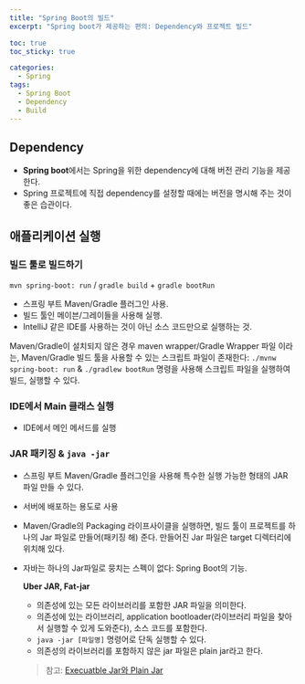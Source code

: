 ```yaml
---
title: "Spring Boot의 빌드"
excerpt: "Spring boot가 제공하는 편의: Dependency와 프로젝트 빌드"

toc: true
toc_sticky: true

categories:
  - Spring
tags:
  - Spring Boot
  - Dependency
  - Build
---
```

## Dependency

- **Spring boot**에서는 Spring을 위한 dependency에 대해 버전 관리 기능을 제공한다.
- Spring 프로젝트에 직접 dependency를 설정할 때에는 버전을 명시해 주는 것이 좋은 습관이다.

## 애플리케이션 실행

### 빌드 툴로 빌드하기
`mvn spring-boot: run` / `gradle build` + `gradle bootRun`
- 스프링 부트 Maven/Gradle 플러그인 사용.
- 빌드 툴인 메이븐/그레이들을 사용해 실행.
- IntelliJ 같은 IDE를 사용하는 것이 아닌 소스 코드만으로 실행하는 것.

Maven/Gradle이 설치되지 않은 경우 maven wrapper/Gradle Wrapper 파일 이라는, Maven/Gradle 빌드 툴을 사용할 수 있는 스크립트 파일이 존재한다: `./mvnw spring-boot: run` & `./gradlew bootRun` 명령을 사용해 스크립트 파일을 실행하여 빌드, 실행할 수 있다.

### IDE에서 Main 클래스 실행
- IDE에서 메인 메서드를 실행

### JAR 패키징 & `java -jar`

- 스프링 부트 Maven/Gradle 플러그인을 사용해 특수한 실행 가능한 형태의 JAR 파일 만들 수 있다.
- 서버에 배포하는 용도로 사용
- Maven/Gradle의 Packaging 라이프사이클을 실행하면, 빌드 툴이 프로젝트를 하나의 Jar 파일로 만들어(패키징 해) 준다. 만들어진 Jar 파일은 target 디렉터리에 위치해 있다.
- 자바는 하나의 Jar파일로 뭉치는 스펙이 없다: Spring Boot의 기능.
  
  **Uber JAR, Fat-jar**
  
  - 의존성에 있는 모든 라이브러리를 포함한 JAR 파일을 의미한다.
  - 의존성에 있는 라이브러리, application bootloader(라이브러리 파일을 찾아서 실행할 수 있게 도와준다), 소스 코드를 포함한다.
  - `java -jar [파일명]` 명령어로 단독 실행할 수 있다.
  - 의존성의 라이브러리를 포함하지 않은 jar 파일은 plain jar라고 한다.

  > 참고: [Execuatble Jar와 Plain Jar](https://velog.io/@shawnhansh/SpringBoot-Executable-jar-plain-jar)

